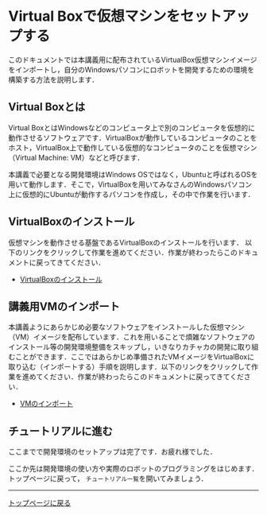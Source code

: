 # Virtual Boxで仮想マシンをセットアップする
このドキュメントでは本講義用に配布されているVirtualBox仮想マシンイメージをインポートし，自分のWindowsパソコンにロボットを開発するための環境を構築する方法を説明します．

## Virtual Boxとは
Virtual BoxとはWindowsなどのコンピュータ上で別のコンピュータを仮想的に動作させるソフトウェアです．VirtualBoxが動作しているコンピュータのことをホスト，VirtualBox上で動作している仮想的なコンピュータのことを仮想マシン（Virtual Machine: VM）などと呼びます．

本講義で必要となる開発環境はWindows OSではなく，Ubuntuと呼ばれるOSを用いて動作します．そこで，VirtualBoxを用いてみなさんのWindowsパソコン上に仮想的にUbuntuが動作するパソコンを作成し，その中で作業を行います．

## VirtualBoxのインストール
仮想マシンを動作させる基盤であるVirtualBoxのインストールを行います．
以下のリンクをクリックして作業を進めてください．作業が終わったらこのドキュメントに戻ってきてください．
- [VirtualBoxのインストール](/windows/vbox_install.md)

## 講義用VMのインポート
本講義ようにあらかじめ必要なソフトウェアをインストールした仮想マシン（VM）イメージを配布しています．これを用いることで煩雑なソフトウェアのインストール等の開発環境整備をスキップし，いきなりカチャカの開発に取り組むことができます．ここではあらかじめ準備されたVMイメージをVirtualBoxに取り込む（インポートする）手順を説明します．以下のリンクをクリックして作業を進めてください．作業が終わったらこのドキュメントに戻ってきてください．

- [VMのインポート](/windows/vbox_importVM.md)

## チュートリアルに進む
ここまでで開発環境のセットアップは完了です．お疲れ様でした．

ここか先は開発環境の使い方や実際のロボットのプログラミングをはじめます．トップページに戻って， `チュートリアル一覧`を開いてみましょう．

---
[トップページに戻る](/README.md)